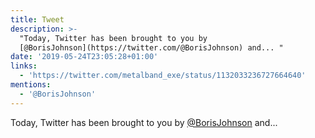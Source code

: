 ```yaml
---
title: Tweet
description: >-
  "Today, Twitter has been brought to you by
  [@BorisJohnson](https://twitter.com/@BorisJohnson) and... "
date: '2019-05-24T23:05:28+01:00'
links:
  - 'https://twitter.com/metalband_exe/status/1132033236727664640'
mentions:
  - '@BorisJohnson'
---
```

Today, Twitter has been brought to you by [@BorisJohnson](https://twitter.com/@BorisJohnson) and... 
